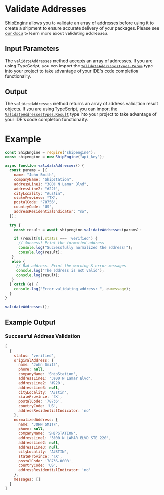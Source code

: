 Validate Addresses
================================
[ShipEngine](www.shipengine.com) allows you to validate an array of addresses before using it to create a shipment to ensure
accurate delivery of your packages. Please see [our docs](https://www.shipengine.com/docs/addresses/validation/) to learn more about validating addresses.

Input Parameters
-------------------------------------

The `validateAddresses` method accepts an array of addresses. If you are using TypeScript, you can import the [`ValidateAddressesTypes.Param`](https://github.com/ShipEngine/shipengine-js/blob/main/src/validate-addresses/types/public-params.ts)
type into your project to take advantage of your
IDE's code completion functionality.

Output
--------------------------------
The `validateAddresses` method returns an array of address validation result objects.
If you are using TypeScript, you can import the [`ValidateAddressesTypes.Result`](https://github.com/ShipEngine/shipengine-js/blob/main/src/validate-addresses/types/public-result.ts)
type into your project to take advantage of your IDE's code completion functionality.

Example
==============================
```javascript
const ShipEngine = require("shipengine");
const shipengine = new ShipEngine("api_key");

async function validateAddresses() {
  const params = [{
    name: "John Smith",
    companyName: "ShipStation",
    addressLine1: "3800 N Lamar Blvd",
    addressLine2: "#220",
    cityLocality: "Austin",
    stateProvince: "TX",
    postalCode: "78756",
    countryCode: "US",
    addressResidentialIndicator: "no",
  }];

  try {
    const result = await shipengine.validateAddresses(params);

    if (result[0].status === 'verified') {
      // Success! Print the formatted address
      console.log("Successfully normalized the address!");
      console.log(result);
   }
   else {
     // Bad address. Print the warning & error messages
     console.log("The address is not valid");
     console.log(result);
   }
  } catch (e) {
    console.log("Error validating address: ", e.message);
  }
}

validateAddresses();
```

Example Output
-----------------------------------------------------

### Successful Address Validation
```javascript
[
  {
    status: 'verified',
    originalAddress: {
      name: 'John Smith',
      phone: null,
      companyName: 'ShipStation',
      addressLine1: '3800 N Lamar Blvd',
      addressLine2: '#220',
      addressLine3: null,
      cityLocality: 'Austin',
      stateProvince: 'TX',
      postalCode: '78756',
      countryCode: 'US',
      addressResidentialIndicator: 'no'
    },
    normalizedAddress: {
      name: 'JOHN SMITH',
      phone: null,
      companyName: 'SHIPSTATION',
      addressLine1: '3800 N LAMAR BLVD STE 220',
      addressLine2: null,
      addressLine3: null,
      cityLocality: 'AUSTIN',
      stateProvince: 'TX',
      postalCode: '78756-0003',
      countryCode: 'US',
      addressResidentialIndicator: 'no'
    },
    messages: []
  }
]
```

